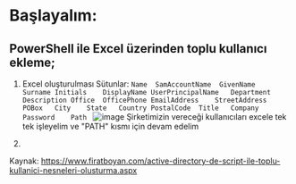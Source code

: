 # Başlayalım:
## PowerShell ile Excel üzerinden toplu kullanıcı ekleme;

1. Excel oluşturulması Sütunlar: `Name	SamAccountName	GivenName	Surname	Initials	DisplayName	UserPrincipalName	Department	Description	Office	OfficePhone	EmailAddress	StreetAddress	POBox 	City	State	Country	PostalCode	Title	Company	Password	Path `
![image](https://github.com/user-attachments/assets/6e7216bd-5daf-42f3-bc38-ec9572960037)
Şirketimizin vereceği kullanıcıları excele tek tek işleyelim ve "PATH" kısmı için devam edelim


5.  







Kaynak: https://www.firatboyan.com/active-directory-de-script-ile-toplu-kullanici-nesneleri-olusturma.aspx
